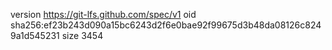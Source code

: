 version https://git-lfs.github.com/spec/v1
oid sha256:ef23b243d090a15bc6243d2f6e0bae92f99675d3b48da08126c8249a1d545231
size 3454
